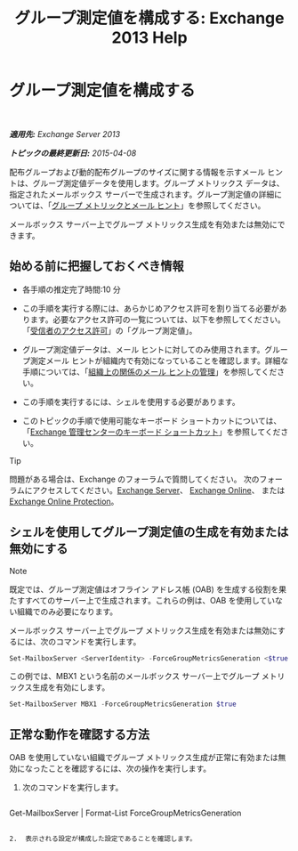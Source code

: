 ﻿---
title: 'グループ測定値を構成する: Exchange 2013 Help'
TOCTitle: グループ測定値を構成する
ms:assetid: 76ccd6a7-e2ec-42f4-9ab3-e8cc257ac896
ms:mtpsurl: https://technet.microsoft.com/ja-jp/library/JJ649327(v=EXCHG.150)
ms:contentKeyID: 49896323
ms.date: 04/24/2018
mtps_version: v=EXCHG.150
ms.translationtype: HT
---

# グループ測定値を構成する

 

_**適用先:** Exchange Server 2013_

_**トピックの最終更新日:** 2015-04-08_

配布グループおよび動的配布グループのサイズに関する情報を示すメール ヒントは、グループ測定値データを使用します。グループ メトリックス データは、指定されたメールボックス サーバーで生成されます。グループ測定値の詳細については、「[グループ メトリックとメール ヒント](group-metrics-and-https://docs.microsoft.com/ja-jp/exchange/clients-and-mobile-in-exchange-online/mailtips/mailtips)」を参照してください。

メールボックス サーバー上でグループ メトリックス生成を有効または無効にできます。

## 始める前に把握しておくべき情報

  - 各手順の推定完了時間:10 分

  - この手順を実行する際には、あらかじめアクセス許可を割り当てる必要があります。必要なアクセス許可の一覧については、以下を参照してください。「[受信者のアクセス許可](recipients-permissions-exchange-2013-help.md)」の「グループ測定値」。

  - グループ測定値データは、メール ヒントに対してのみ使用されます。グループ測定メール ヒントが組織内で有効になっていることを確認します。詳細な手順については、「[組織上の関係のメール ヒントの管理](https://docs.microsoft.com/ja-jp/exchange/clients-and-mobile-in-exchange-online/mailtips/manage-mailtips-for-organization-relationships)」を参照してください。

  - この手順を実行するには、シェルを使用する必要があります。

  - このトピックの手順で使用可能なキーボード ショートカットについては、「[Exchange 管理センターのキーボード ショートカット](keyboard-shortcuts-in-the-exchange-admin-center-exchange-online-protection-help.md)」を参照してください。


> [!TIP]
> 問題がある場合は、Exchange のフォーラムで質問してください。 次のフォーラムにアクセスしてください。<A href="https://go.microsoft.com/fwlink/p/?linkid=60612">Exchange Server</A>、 <A href="https://go.microsoft.com/fwlink/p/?linkid=267542">Exchange Online</A>、 または <A href="https://go.microsoft.com/fwlink/p/?linkid=285351">Exchange Online Protection</A>。



## シェルを使用してグループ測定値の生成を有効または無効にする


> [!NOTE]
> 既定では、グループ測定値はオフライン アドレス帳 (OAB) を生成する役割を果たすすべてのサーバー上で生成されます。これらの例は、OAB を使用していない組織でのみ必要になります。



メールボックス サーバー上でグループ メトリックス生成を有効または無効にするには、次のコマンドを実行します。

```powershell
Set-MailboxServer <ServerIdentity> -ForceGroupMetricsGeneration <$true | $false>
```

この例では、MBX1 という名前のメールボックス サーバー上でグループ メトリックス生成を有効にします。

```powershell
Set-MailboxServer MBX1 -ForceGroupMetricsGeneration $true
```

## 正常な動作を確認する方法

OAB を使用していない組織でグループ メトリックス生成が正常に有効または無効になったことを確認するには、次の操作を実行します。

1.  次のコマンドを実行します。
    
    ```powershell
Get-MailboxServer <ServerIdentity> | Format-List ForceGroupMetricsGeneration
```

2.  表示される設定が構成した設定であることを確認します。

